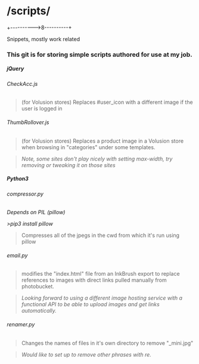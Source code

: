 # /scripts/

+---------->8----------+

Snippets, mostly work related
### This git is for storing simple scripts authored for use at my job.


##### jQuery
###### CheckAcc.js
> (for Volusion stores) Replaces #user_icon with a different image if the user is logged in
###### ThumbRollover.js
> (for Volusion stores) Replaces a product image in a Volusion store when browsing in "categories" under some templates.

> _Note, some sites don't play nicely with setting max-width, try removing or tweaking it on those sites_


##### Python3
###### compressor.py
_Depends on PIL (pillow)_

_\>pip3 install pillow_

> Compresses all of the jpegs in the cwd from which it's run using pillow

###### email.py
> modifies the "index.html" file from an InkBrush export to replace references to images with direct links pulled manually from photobucket.

> _Looking forward to using a different image hosting service with a functional API to be able to upload images and get links automatically._

###### renamer.py
> Changes the names of files in it's own directory to remove "\_mini.jpg"

> _Would like to set up to remove other phrases with re._